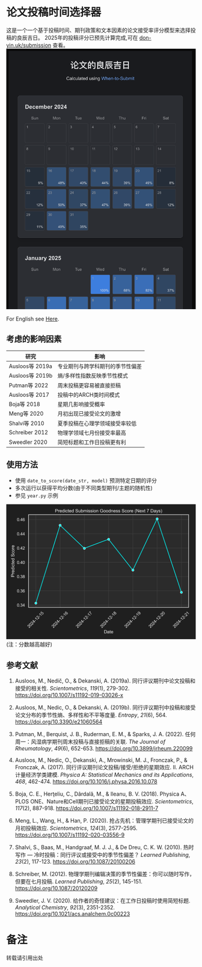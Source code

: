 # 论文投稿时间选择器
这是一个一个基于投稿时间、期刊政策和文本因素的论文接受率评分模型来选择投稿的良辰吉日。
2025年的投稿评分已预先计算完成,可在 [don-yin.uk/submission](https://don-yin.uk/submission) 查看。
![预测](public/example.png)

For English see [Here](README-en.md).

## 考虑的影响因素
| 研究            | 影响                             |
|-----------------|--------------------------------|
| Ausloos等 2019a | 专业期刊与跨学科期刊的季节性偏差 |
| Ausloos等 2019b | 熵/多样性指数反映季节性模式      |
| Putman等 2022   | 周末投稿更容易被直接拒稿         |
| Ausloos等 2017  | 投稿中的ARCH类时间模式           |
| Boja等 2018     | 星期几影响接受概率               |
| Meng等 2020     | 月初出现已接受论文的激增         |
| Shalvi等 2010   | 夏季投稿在心理学领域接受率较低   |
| Schreiber 2012  | 物理学领域七月份接受率最高       |
| Sweedler 2020   | 简短标题和工作日投稿更有利       |

## 使用方法
- 使用 `date_to_score(date_str, model)` 预测特定日期的评分
- 多次运行以获得平均分数(由于不同类型期刊/主题的随机性)
- 参见 `year.py` 示例

![预测投稿评分](public/submission_score.png)
(注：分数越高越好)

## 参考文献
1. Ausloos, M., Nedič, O., & Dekanski, A. (2019a). 同行评议期刊中论文投稿和接受的相关性. *Scientometrics*, *119*(1), 279-302. https://doi.org/10.1007/s11192-019-03026-x

2. Ausloos, M., Nedic, O., & Dekanski, A. (2019b). 同行评议期刊中投稿和接受论文分布的季节性熵、多样性和不平等度量. *Entropy*, *21*(6), 564. https://doi.org/10.3390/e21060564

3. Putman, M., Berquist, J. B., Ruderman, E. M., & Sparks, J. A. (2022). 任何周一：风湿病学期刊周末投稿与直接拒稿的关联. *The Journal of Rheumatology*, *49*(6), 652-653. https://doi.org/10.3899/jrheum.220099

4. Ausloos, M., Nedic, O., Dekanski, A., Mrowinski, M. J., Fronczak, P., & Fronczak, A. (2017). 同行评议期刊论文投稿/接受/拒绝的星期效应. II. ARCH计量经济学类建模. *Physica A: Statistical Mechanics and its Applications*, *468*, 462-474. https://doi.org/10.1016/j.physa.2016.10.078

5. Boja, C. E., Herţeliu, C., Dârdală, M., & Ileanu, B. V. (2018). Physica A、PLOS ONE、Nature和Cell期刊已接受论文的星期投稿效应. *Scientometrics*, *117*(2), 887-918. https://doi.org/10.1007/s11192-018-2911-7

6. Meng, L., Wang, H., & Han, P. (2020). 抢占先机：管理学期刊已接受论文的月初投稿效应. *Scientometrics*, *124*(3), 2577-2595. https://doi.org/10.1007/s11192-020-03556-9

7. Shalvi, S., Baas, M., Handgraaf, M. J. J., & De Dreu, C. K. W. (2010). 热时写作 — 冷时投稿：同行评议或接受中的季节性偏差？ *Learned Publishing*, *23*(2), 117-123. https://doi.org/10.1087/20100206

8. Schreiber, M. (2012). 物理学期刊编辑决策的季节性偏差：你可以随时写作，但要在七月投稿. *Learned Publishing*, *25*(2), 145-151. https://doi.org/10.1087/20120209

9. Sweedler, J. V. (2020). 给作者的奇怪建议：在工作日投稿时使用简短标题. *Analytical Chemistry*, *92*(3), 2351-2352. https://doi.org/10.1021/acs.analchem.0c00223

# 备注
转载请引用出处